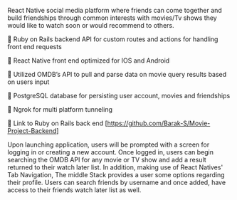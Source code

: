 React Native social media platform where friends can come together and build friendships through common interests with movies/Tv shows they would like to watch soon or would recommend to others.

 Ruby on Rails backend API for custom routes and actions for handling front end requests

 React Native front end optimized for IOS and Android

 Utilized OMDB’s API to pull and parse data on movie query results based on users input

 PostgreSQL database for persisting user account, movies and friendships

 Ngrok for multi platform tunneling

 Link to Ruby on Rails back end [https://github.com/Barak-S/Movie-Project-Backend]


Upon launching application, users will be prompted with a screen for logging in or creating a new account. Once logged in, users can begin searching the OMDB API for any movie or TV show and add a result returned to their watch later list. 
In addition, making use of React Natives' Tab Navigation, The middle Stack provides a user some options regarding their profile. Users can search friends by username and once added, have access to their friends watch later list as well.





